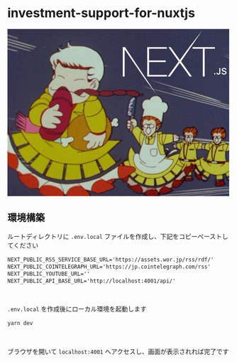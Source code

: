 # investment-support-for-nuxtjs

![logo](./brand/nextjs.jpg "ロゴ")

## 環境構築
ルートディレクトリに `.env.local` ファイルを作成し、下記をコピーペーストしてください

```.dotenv
NEXT_PUBLIC_RSS_SERVICE_BASE_URL='https://assets.wor.jp/rss/rdf/'
NEXT_PUBLIC_COINTELEGRAPH_URL='https://jp.cointelegraph.com/rss'
NEXT_PUBLIC_YOUTUBE_URL=''
NEXT_PUBLIC_API_BASE_URL='http://localhost:4001/api/'
```

&nbsp;

`.env.local` を作成後にローカル環境を起動します

```bash
yarn dev
```

&nbsp;

ブラウザを開いて `localhost:4001` へアクセスし、画面が表示されれば完了です
